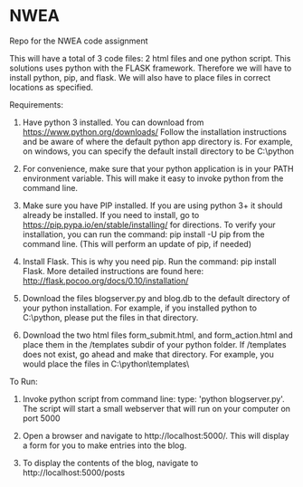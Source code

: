 # NWEA
Repo for the NWEA code assignment

This will have a total of 3 code files: 2 html files  and one python script. This solutions uses python with the FLASK framework. Therefore we will have to install python, pip, and flask. We will also have to place files in correct locations as specified. 


Requirements:

1. Have python 3 installed. You can download from https://www.python.org/downloads/
  Follow the installation instructions and be aware of where the default python app directory is. For example, on windows, you can specify   the default install directory to be C:\python
  
2. For convenience, make sure that your python application is in your PATH environment variable. This will make it easy to invoke python from the command line.  
  
3. Make sure you have PIP installed. If you are using python 3+ it should already be installed. If you need to install, go to https://pip.pypa.io/en/stable/installing/  for directions. To verify your installation, you can run the command: pip install -U pip from the command line. (This will perform an update of pip, if needed)

4. Install Flask. This is why you need pip. Run the command: pip install Flask. More detailed instructions are found here: http://flask.pocoo.org/docs/0.10/installation/

5. Download the files blogserver.py and blog.db to the default directory of your python installation. For example, if you installed python to C:\python, please put the files in that directory.

6. Download the two html files form_submit.html, and form_action.html and place them in the /templates subdir of your python folder. If /templates does not exist, go ahead and make that directory. For example, you would place the files in C:\python\templates\ 


To Run:

1. Invoke python script from command line: type: 'python blogserver.py'. The script will start a small webserver that will run on your computer on port 5000 

2. Open a browser and navigate to http://localhost:5000/. This will display a form for you to make entries into the blog.

3. To display the contents of the blog, navigate to http://localhost:5000/posts

